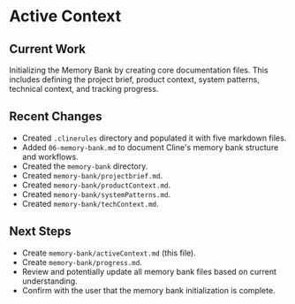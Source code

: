 # Active Context

## Current Work

Initializing the Memory Bank by creating core documentation files. This includes defining the project brief, product context, system patterns, technical context, and tracking progress.

## Recent Changes

- Created `.clinerules` directory and populated it with five markdown files.
- Added `06-memory-bank.md` to document Cline's memory bank structure and workflows.
- Created the `memory-bank` directory.
- Created `memory-bank/projectbrief.md`.
- Created `memory-bank/productContext.md`.
- Created `memory-bank/systemPatterns.md`.
- Created `memory-bank/techContext.md`.

## Next Steps

- Create `memory-bank/activeContext.md` (this file).
- Create `memory-bank/progress.md`.
- Review and potentially update all memory bank files based on current understanding.
- Confirm with the user that the memory bank initialization is complete.
